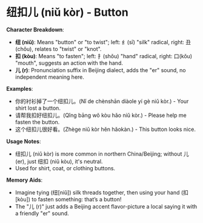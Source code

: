 # **纽扣儿 (niǔ kòr) - Button**

**Character Breakdown**:  
- **纽 (niǔ)**: Means "button" or "to twist"; left: 纟(sī) "silk" radical, right: 丑(chǒu), relates to "twist" or "knot".  
- **扣 (kòu)**: Means "to fasten"; left: 扌(shǒu) "hand" radical, right: 口(kǒu) "mouth", suggests an action with the hand.  
- **儿 (r)**: Pronunciation suffix in Beijing dialect, adds the "er" sound, no independent meaning here.

**Examples**:  
- 你的衬衫掉了一个纽扣儿。(Nǐ de chènshān diàole yí gè niǔ kòr.) - Your shirt lost a button.  
- 请帮我扣好纽扣儿。(Qǐng bāng wǒ kòu hǎo niǔ kòr.) - Please help me fasten the button.  
- 这个纽扣儿很好看。(Zhège niǔ kòr hěn hǎokàn.) - This button looks nice.

**Usage Notes**:  
- 纽扣儿 (niǔ kòr) is more common in northern China/Beijing; without 儿(er), just 纽扣 (niǔ kòu), it's neutral.  
- Used for shirt, coat, or clothing buttons.

**Memory Aids**:  
- Imagine tying (纽[niǔ]) silk threads together, then using your hand (扣[kòu]) to fasten something: that’s a button!  
- The "儿 (r)" just adds a Beijing accent flavor-picture a local saying it with a friendly "er" sound.